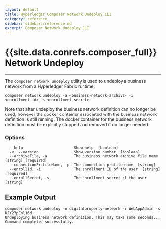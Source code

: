 ```yaml
---
layout: default
title: Hyperledger Composer Network Undeploy CLI
category: reference
sidebar: sidebars/reference.md
excerpt: Composer Network Undeploy CLI
---
```


# {{site.data.conrefs.composer_full}} Network Undeploy

---

The `composer network undeploy` utility is used to undeploy a business network from a Hyperledger Fabric runtime.

```
composer network undeploy -a <business-network-archive> -i <enrollment-id> -s <enrollment-secret>
```

Note that after undeploy the business network definition can no longer be used, however the docker container
associated with the business network definition is still running. The docker container for the business network
definition must be explicitly stopped and removed if no longer needed.

### Options
```
  --help                       Show help  [boolean]
  -v, --version                Show version number  [boolean]
  --archiveFile, -a            The business network archive file name  [string] [required]
  --connectionProfileName, -p  The connection profile name  [string]
  --enrollId, -i               The enrollment ID of the user  [string] [required]
  --enrollSecret, -s           The enrollment secret of the user  [string]
  ```

## Example Output

```
composer network undeploy -n digitalproperty-network -i WebAppAdmin -s DJY27pEnl16d
Undeploying business network definition. This may take some seconds...
Command completed successfully.
```
